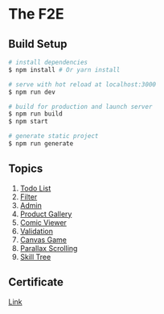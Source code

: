 # The F2E

## Build Setup

``` bash
# install dependencies
$ npm install # Or yarn install

# serve with hot reload at localhost:3000
$ npm run dev

# build for production and launch server
$ npm run build
$ npm start

# generate static project
$ npm run generate
```

## Topics

1. [Todo List](https://thef2e-roysung.netlify.com/todolist)
2. [Filter](https://thef2e-roysung.netlify.com/filter)
3. [Admin](https://thef2e-roysung.netlify.com/admin)
4. [Product Gallery](https://thef2e-roysung.netlify.com/productgallery)
5. [Comic Viewer](https://thef2e-roysung.netlify.com/comicviewer)
6. [Validation](https://thef2e-roysung.netlify.com/validation)
7. [Canvas Game](https://thef2e-roysung.netlify.com/canvasgame)
8. [Parallax Scrolling](https://thef2e-roysung.netlify.com/parallaxscroll)
9. [Skill Tree](https://thef2e-roysung.netlify.com/skilltree)

## Certificate

  [Link](https://www.thef2e.com/Certificate/-LDy0zE4zF8Yo7PztkA-)


